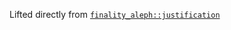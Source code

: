 Lifted directly from [`finality_aleph::justification`](https://github.com/Cardinal-Cryptography/aleph-node/blob/main/finality-aleph/)